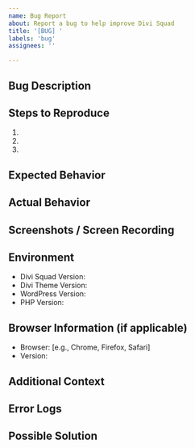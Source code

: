 ```yaml
---
name: Bug Report
about: Report a bug to help improve Divi Squad
title: '[BUG] '
labels: 'bug'
assignees: ''

---
```


## Bug Description
<!-- Provide a clear and concise description of the bug -->

## Steps to Reproduce
1.
2.
3.
<!-- Add more steps as necessary -->

## Expected Behavior
<!-- Describe what you expected to happen -->

## Actual Behavior
<!-- Describe what actually happened -->

## Screenshots / Screen Recording
<!-- If applicable, add screenshots or a screen recording to help explain your problem -->

## Environment
- Divi Squad Version:
- Divi Theme Version:
- WordPress Version:
- PHP Version:

## Browser Information (if applicable)
- Browser: [e.g., Chrome, Firefox, Safari]
- Version:

## Additional Context
<!-- Add any other context about the problem here. For example:
- Does the issue occur with all Divi Squad modules or specific ones?
- Does it happen on all pages or specific pages?
- Have you tried deactivating other plugins to check for conflicts? -->

## Error Logs
<!-- If you have access to error logs, please provide relevant entries here -->

## Possible Solution
<!-- If you have any ideas on how to solve the issue, please share them here -->

